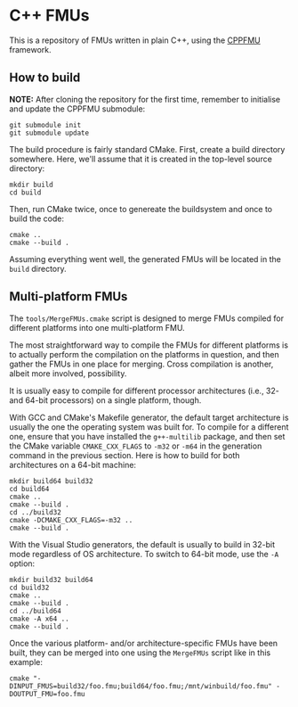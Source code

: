 C++ FMUs
========

This is a repository of FMUs written in plain C++, using the
[CPPFMU](https://github.com/viproma/cppfmu) framework.

How to build
------------
**NOTE:** After cloning the repository for the first time, remember to
initialise and update the CPPFMU submodule:

    git submodule init
    git submodule update

The build procedure is fairly standard CMake.  First, create a build directory
somewhere.  Here, we'll assume that it is created in the top-level source
directory:

    mkdir build
    cd build

Then, run CMake twice, once to genereate the buildsystem and once to build the
code:

    cmake ..
    cmake --build .

Assuming everything went well, the generated FMUs will be located in the `build`
directory.

Multi-platform FMUs
-------------------
The `tools/MergeFMUs.cmake` script is designed to merge FMUs compiled for
different platforms into one multi-platform FMU.

The most straightforward way to compile the FMUs for different platforms is to
actually perform the compilation on the platforms in question, and then gather
the FMUs in one place for merging. Cross compilation is another, albeit more
involved, possibility.

It is usually easy to compile for different processor architectures (i.e., 32-
and 64-bit processors) on a single platform, though.

With GCC and CMake's Makefile generator, the default target architecture is
usually the one the operating system was built for.  To compile for a different
one, ensure that you have installed the `g++-multilib` package, and then set
the CMake variable `CMAKE_CXX_FLAGS` to `-m32` or `-m64` in the generation
command in the previous section.  Here is how to build for both architectures
on a 64-bit machine:

    mkdir build64 build32
    cd build64
    cmake ..
    cmake --build .
    cd ../build32
    cmake -DCMAKE_CXX_FLAGS=-m32 ..
    cmake --build .

With the Visual Studio generators, the default is usually to build in 32-bit
mode regardless of OS architecture.  To switch to 64-bit mode, use the `-A`
option:

    mkdir build32 build64
    cd build32
    cmake ..
    cmake --build .
    cd ../build64
    cmake -A x64 ..
    cmake --build .

Once the various platform- and/or architecture-specific FMUs have been built,
they can be merged into one using the `MergeFMUs` script like in this example:

    cmake "-DINPUT_FMUS=build32/foo.fmu;build64/foo.fmu;/mnt/winbuild/foo.fmu" -DOUTPUT_FMU=foo.fmu
